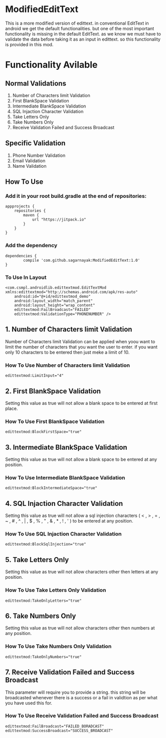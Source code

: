 # ModifiedEditText
This is a more modified version of edittext. in conventional EditText in android we get the default functionalities. but one of the most important functionality is missing in the default EditText. as we know we must have to validate the data before taking it as an input in edittext. so this functionality is provided in this mod.

# Functionality Avilable

## Normal Validations
1. Number of Characters limit Validation
2. First BlankSpace Validation
3. Intermediate BlankSpace Validation
4. SQL Injaction Character Validation
5. Take Letters Only
6. Take Numbers Only
7. Receive Validation Failed and Success Broadcast

## Specific Validation
1. Phone Number Validation
2. Email Validation
3. Name Validation

## How To Use
### Add it in your root build.gradle at the end of repositories:

    appprojects {
        repositories {
    	    maven {
        	    url "https://jitpack.io"
            }
        }
    }

### Add the dependency

    dependencies {
	        compile 'com.github.sagarnayak:ModifiedEditText:1.0'
	}

### To Use In Layout
    <com.csmpl.androidlib.edittextmod.EditTextMod xmlns:edittextmod="http://schemas.android.com/apk/res-auto"
        android:id="@+id/edittextmod_demo"
        android:layout_width="match_parent"
        android:layout_height="wrap_content"
        edittextmod:FailBroadcast="FAILED"
        edittextmod:ValidationType="PHONENUMBER" />
        
## 1. Number of Characters limit Validation
Number of Characters limit Validation can be applied when yoou want to limit the number of characters that you want the user to enter. if you want only 10 characters to be entered then just meke a limit of 10.
### How To Use Number of Characters limit Validation
    edittextmod:LimitInput="4"
    
## 2. First BlankSpace Validation
Setting this value as true will not allow a blank space to be entered at first place.
### How To Use First BlankSpace Validation
    edittextmod:BlockFirstSpace="true"
    
## 3. Intermediate BlankSpace Validation
Setting this value as true will not allow a blank space to be entered at any position.
### How To Use Intermediate BlankSpace Validation
    edittextmod:BlockIntermediateSpace="true"
    
## 4. SQL Injaction Character Validation
Setting this value as true will not allow a sql injection characters ( < , > , = , ~ , # , ^ , | , $ , % , " , & , * , ! , ' ) to be entered at any position.
### How To Use SQL Injaction Character Validation
    edittextmod:BlockSqlInjection="true"
    
## 5. Take Letters Only
Setting this value as true will not allow characters other then letters at any position.
### How To Use Take Letters Only Validation
    edittextmod:TakeOnlyLetters="true"
    
## 6. Take Numbers Only
Setting this value as true will not allow characters other then numbers at any position.
### How To Use Take Numbers Only Validation
    edittextmod:TakeOnlyNumbers="true"
    
## 7. Receive Validation Failed and Success Broadcast
This parameter will require you to provide a string. this string will be broadcasted whenever there is a success or a fail in validtion as per what you have used this for.
### How To Use Receive Validation Failed and Success Broadcast
    edittextmod:FailBroadcast="FAILED_BORADCAST"
    edittextmod:SuccessBroadcast="SUCCESS_BROADCAST"